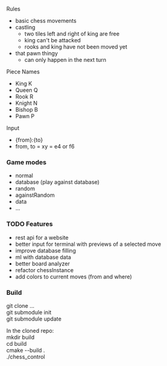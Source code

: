 Rules

- basic chess movements
- castling
  - two tiles left and right of king are free
  - king can't be attacked
  - rooks and king have not been moved yet
- that pawn thingy
  - can only happen in the next turn

Piece Names

- King K
- Queen Q
- Rook R
- Knight N
- Bishop B
- Pawn P

Input

- {from}:{to}
- from, to = xy = e4 or f6

### Game modes

- normal
- database (play against database)
- random
- againstRandom
- data
- ...

### TODO Features

- rest api for a website
- better input for terminal with previews of a selected move
- improve database filling
- ml with database data
- better board analyzer
- refactor chessInstance
- add colors to current moves (from and where)

### Build

git clone ...  
git submodule init  
git submodule update  
  
In the cloned repo:  
mkdir build  
cd build  
cmake --build .  
./chess_control  
